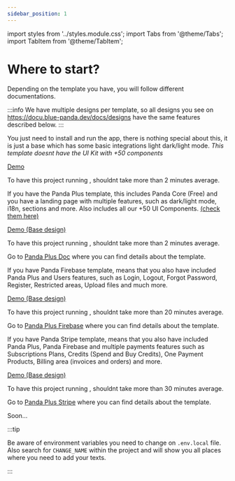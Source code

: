 ```yaml
---
sidebar_position: 1
---
```

import styles from '../styles.module.css';
import Tabs from '@theme/Tabs';
import TabItem from '@theme/TabItem';

# Where to start? 

Depending on the template you have, you will follow different documentations.

:::info
We have multiple designs per template, so all designs you see on https://docu.blue-panda.dev/docs/designs have the same features
described below.
:::


<Tabs>
  <TabItem value="core" label="🚢 Core (free)" default>
  <p>
  You just need to install and run the app, there is nothing special about this, it is just a base which has some 
  basic integrations light dark/light mode. <i>This template doesnt have the UI Kit with +50 components</i>
  </p>
  <a href="https://core.blue-panda.dev/" target="_blank" >Demo</a>
    <p style={{color: 'yellow'}}>
    To have this project running , shouldnt take more than 2 minutes average.
    </p>
  </TabItem>
  <TabItem value="plus" label=" Plus (Landing)" attributes={{className: styles.yellow}}>
  <p>
  If you have the Panda Plus template, this includes Panda Core (Free) and you have a landing page with multiple features, such as dark/light mode, i18n, sections and more. 
  Also includes all our +50 UI Components. <a href="https://ui-kit.blue-panda.dev/?path=/docs/example-introduction--docs" target="_blank" >(check them here)</a>
  </p>
  <a href="https://plus.blue-panda.dev/" target="_blank" >Demo (Base design)</a>
    <p style={{color: 'yellow'}}>
    To have this project running , shouldnt take more than 2 minutes average.
    </p>
  <p>
  Go to <a href="/docs/category/-tutorial---plus" >Panda Plus Doc</a> where you can find details about the template.
  </p>
  </TabItem>
  <TabItem value="firebase" label=" Firebase (users)" attributes={{className: styles.orange}} >
  <p>
  If you have Panda Firebase template, means that you also have included <span className={styles.yellow}>Panda Plus</span> and Users features, such as
  Login, Logout, Forgot Password, Register, Restricted areas, Upload files and much more.
  </p>
  <a href="https://firebase.blue-panda.dev/" target="_blank" >Demo (Base design)</a>
    <p style={{color: 'yellow'}}>
    To have this project running , shouldnt take more than 20 minutes average.
    </p>

  <p>
  Go to <a href="/docs/category/-tutorial---firebase" >Panda Plus Firebase</a> where you can find details about the template.
  </p>
  </TabItem>
  <TabItem value="stripe" label=" Stripe (payments)" attributes={{className: styles.red}}>
  <p>
  If you have Panda Stripe template, means that you also have included <span className={styles.yellow}>Panda Plus</span>, <span className={styles.orange}>Panda Firebase</span> and multiple payments features such as
  Subscriptions Plans, Credits (Spend and Buy Credits), One Payment Products, Billing area (invoices and orders) and more.
  </p>
  <a href="https://stripe.blue-panda.dev/" target="_blank" >Demo (Base design)</a>
    <p style={{color: 'yellow'}}>
    To have this project running , shouldnt take more than 30 minutes average.
    </p>
  <p>
  Go to <a href="/docs/category/-tutorial---stripe" >Panda Plus Stripe</a> where you can find details about the template.
  </p>
  </TabItem>
  <TabItem value="cms" label=" CMS (soon)">
  Soon...
  </TabItem>
</Tabs>

:::tip

Be aware of environment variables you need to change on `.env.local` file. Also search for `CHANGE_NAME` within the project and will show you all places
where you need to add your texts.

:::

<head>
<meta property="og:title" content="Panda Plus | Where to start?"/>
<meta property="og:image" content="https://media.discordapp.net/attachments/1092919759911256125/1092920697787002901/2.png?width=625&height=625"/>
<meta property="og:description" content="Depending on the template you have, you will follow different documentations."/>
<meta property="og:url" content="https://docu.blue-panda.dev/docs/howtostart"/>
</head>
